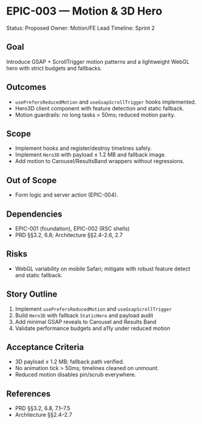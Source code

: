 # EPIC-003 — Motion & 3D Hero

Status: Proposed
Owner: Motion/FE Lead
Timeline: Sprint 2

## Goal
Introduce GSAP + ScrollTrigger motion patterns and a lightweight WebGL hero with strict budgets and fallbacks.

## Outcomes
- `usePrefersReducedMotion` and `useGsapScrollTrigger` hooks implemented.
- Hero3D client component with feature detection and static fallback.
- Motion guardrails: no long tasks > 50ms; reduced motion parity.

## Scope
- Implement hooks and register/destroy timelines safely.
- Implement `Hero3D` with payload ≤ 1.2 MB and fallback image.
- Add motion to Carousel/ResultsBand wrappers without regressions.

## Out of Scope
- Form logic and server action (EPIC-004).

## Dependencies
- EPIC-001 (foundation), EPIC-002 (RSC shells)
- PRD §§3.2, 6.8; Architecture §§2.4–2.6, 2.7

## Risks
- WebGL variability on mobile Safari; mitigate with robust feature detect and static fallback.

## Story Outline
1. Implement `usePrefersReducedMotion` and `useGsapScrollTrigger`
2. Build `Hero3D` with fallback `StaticHero` and payload audit
3. Add minimal GSAP reveals to Carousel and Results Band
4. Validate performance budgets and a11y under reduced motion

## Acceptance Criteria
- 3D payload ≤ 1.2 MB; fallback path verified.
- No animation tick > 50ms; timelines cleaned on unmount.
- Reduced motion disables pin/scrub everywhere.

## References
- PRD §§3.2, 6.8, 7.1–7.5
- Architecture §§2.4–2.7

